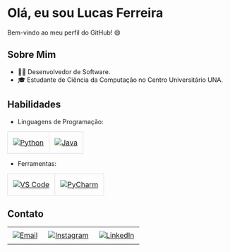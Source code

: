 # Olá, eu sou Lucas Ferreira

Bem-vindo ao meu perfil do GitHub! 😄

## Sobre Mim

- 👨‍💻 Desenvolvedor de Software.
- 🎓 Estudante de Ciência da Computação no Centro Universitário UNA.

## Habilidades

- Linguagens de Programação:
  
 <table style="border-collapse: collapse; margin: 10px 0;">
  <tr>
    <td style="padding: 8px; border: 1px solid #ddd; text-align: center;">
      <a href="https://www.python.org/" target="_blank">
        <img src="https://img.icons8.com/color/48/000000/python--v1.png" alt="Python" style="vertical-align: top; margin: 6px 4px;">
      </a>
    </td>
    <td style="padding: 8px; border: 1px solid #ddd; text-align: center;">
      <a href="https://www.java.com/pt-BR/" target="_blank">
        <img src="https://img.icons8.com/color/48/000000/java-coffee-cup-logo.png" alt="Java" style="vertical-align: top; margin: 6px 4px;">
      </a>
    </td>
  </tr>
</table>

- Ferramentas:
  
 <table style="border-collapse: collapse; margin: 10px 0;">
  <tr>
    <td style="padding: 8px; border: 1px solid #ddd; text-align: center;">
      <a href="https://code.visualstudio.com/" target="_blank">
        <img src="https://img.icons8.com/fluent/48/000000/visual-studio-code-2019.png" alt="VS Code" style="vertical-align: top; margin: 6px 4px;">
      </a>
    </td>
    <td style="padding: 8px; border: 1px solid #ddd; text-align: center;">
      <a href="https://www.jetbrains.com/pycharm/" target="_blank">
        <img src="https://img.icons8.com/fluent/48/000000/pycharm.png" alt="PyCharm" style="vertical-align: top; margin: 6px 4px;">
      </a>
    </td>
  </tr>
</table>

## Contato

<table>
  <tr>
    <td>
      <a href="mailto:lucasandradef44@gmail.com" target="_blank">
        <img src="https://img.icons8.com/color/48/000000/email.png" alt="Email" style="vertical-align: top; margin: 6px 4px;">
      </a>
    </td>
    <td>
      <a href="https://www.instagram.com/_lcferreira/" target="_blank">
        <img src="https://img.icons8.com/fluent/48/000000/instagram-new.png" alt="Instagram" style="vertical-align: top; margin: 6px 4px;">
      </a>
    </td>
    <td>
      <a href="https://www.linkedin.com/in/lucas-ferreira-051723270/" target="_blank">
        <img src="https://img.icons8.com/fluent/48/000000/linkedin.png" alt="LinkedIn" style="vertical-align: top; margin: 6px 4px;">
      </a>
    </td>
  </tr>
</table>
